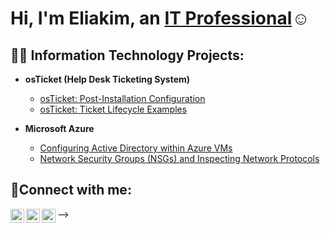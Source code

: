 <h1>Hi, I'm Eliakim, an <a href="https://linkedin.com/in/Eliakim">IT Professional</a>☺</h1>

<h2>👨‍💻 Information Technology Projects:</h2>

- <b>osTicket (Help Desk Ticketing System)</b>

  - [osTicket: Post-Installation Configuration](https://github.com/eliakimnoel/post-install-config)
  - [osTicket: Ticket Lifecycle Examples](https://github.com/eliakimnoel/ticket-lifecycle)
- <b>Microsoft Azure</b>
  - [Configuring Active Directory within Azure VMs](https://github.com/eliakimnoel/configure-ad)
  - [Network Security Groups (NSGs) and Inspecting Network Protocols](https://github.com/eliakimnoel/azure-network-protocols)

<h2>🤳Connect with me:</h2>

[<img align="left" alt="eliakim | Twitter" width="22px" src="https://cdn.jsdelivr.net/npm/simple-icons@v3/icons/twitter.svg" />][twitter]
[<img align="left" alt="eliakim | LinkedIn" width="22px" src="https://cdn.jsdelivr.net/npm/simple-icons@v3/icons/linkedin.svg" />][linkedin]
[<img align="left" alt="eliakim | Instagram" width="22px" src="https://cdn.jsdelivr.net/npm/simple-icons@v3/icons/instagram.svg" />][instagram]

[twitter]: https://twitter.com/eliakim
[instagram]: https://www.instagram.com/eliakim
[linkedin]: https://linkedin.com/in/Josh
-->
